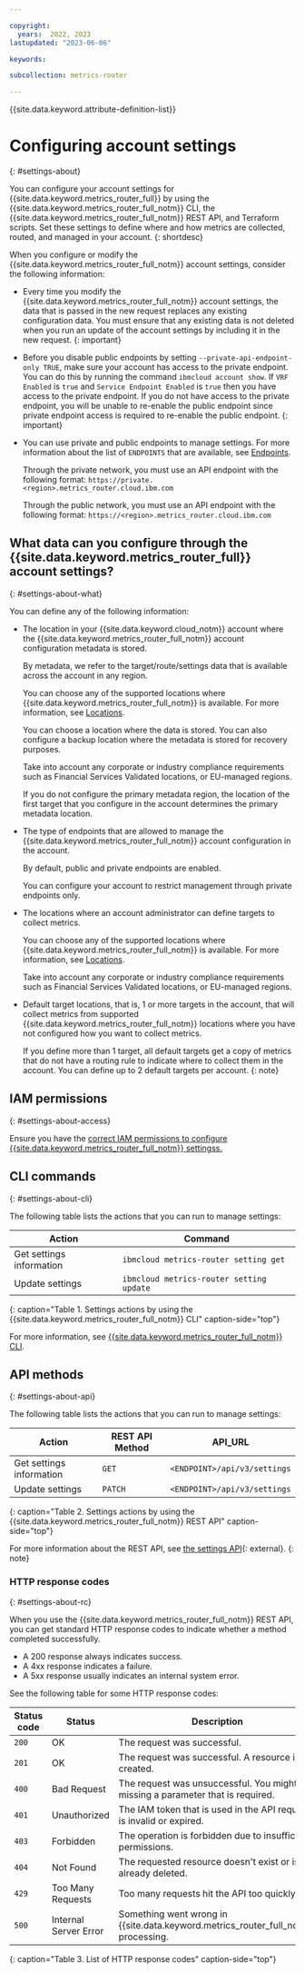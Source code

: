 ```yaml
---

copyright:
  years:  2022, 2023
lastupdated: "2023-06-06"

keywords:

subcollection: metrics-router

---
```


{{site.data.keyword.attribute-definition-list}}

# Configuring account settings
{: #settings-about}

You can configure your account settings for {{site.data.keyword.metrics_router_full}} by using the {{site.data.keyword.metrics_router_full_notm}} CLI, the {{site.data.keyword.metrics_router_full_notm}} REST API, and Terraform scripts. Set these settings to define where and how metrics are collected, routed, and managed in your account.
{: shortdesc}

When you configure or modify the {{site.data.keyword.metrics_router_full_notm}} account settings, consider the following information:

- Every time you modify the {{site.data.keyword.metrics_router_full_notm}} account settings, the data that is passed in the new request replaces any existing configuration data. You must ensure that any existing data is not deleted when you run an update of the account settings by including it in the new request.
{: important}

- Before you disable public endpoints by setting `--private-api-endpoint-only TRUE`, make sure your account has access to the private endpoint.  You can do this by running the command `ibmcloud account show`.  If `VRF Enabled` is `true` and `Service Endpoint Enabled` is `true` then you have access to the private endpoint.  If you do not have access to the private endpoint, you will be unable to re-enable the public endpoint since private endpoint access is required to re-enable the public endpoint.
{: important}

- You can use private and public endpoints to manage settings. For more information about the list of `ENDPOINTS` that are available, see [Endpoints](/docs/metrics_router?topic=metrics_router-endpoints).

    Through the private network, you must use an API endpoint with the following format: `https://private.<region>.metrics_router.cloud.ibm.com`

    Through the public network, you must use an API endpoint with the following format: `https://<region>.metrics_router.cloud.ibm.com`


## What data can you configure through the {{site.data.keyword.metrics_router_full}} account settings?
{: #settings-about-what}

You can define any of the following information:

*  The location in your {{site.data.keyword.cloud_notm}} account where the {{site.data.keyword.metrics_router_full_notm}} account configuration metadata is stored.

    By metadata, we refer to the target/route/settings data that is available across the account in any region.

    You can choose any of the supported locations where {{site.data.keyword.metrics_router_full_notm}} is available. For more information, see [Locations](/docs/metrics_router?topic=metrics_router-regions&interface=cli).

    You can choose a location where the data is stored. You can also configure a backup location where the metadata is stored for recovery purposes.

    Take into account any corporate or industry compliance requirements such as Financial Services Validated locations, or EU-managed regions.

    If you do not configure the primary metadata region, the location of the first target that you configure in the account determines the primary metadata location.

* The type of endpoints that are allowed to manage the {{site.data.keyword.metrics_router_full_notm}} account configuration in the account.

    By default, public and private endpoints are enabled.

    You can configure your account to restrict management through private endpoints only.

* The locations where an account administrator can define targets to collect metrics.

    You can choose any of the supported locations where {{site.data.keyword.metrics_router_full_notm}} is available. For more information, see [Locations](/docs/metrics_router?topic=metrics_router-regions&interface=cli).

    Take into account any corporate or industry compliance requirements such as Financial Services Validated locations, or EU-managed regions.

* Default target locations, that is, 1 or more targets in the account, that will collect metrics from supported {{site.data.keyword.metrics_router_full_notm}} locations where you have not configured how you want to collect metrics.

   If you define more than 1 target, all default targets get a copy of metrics that do not have a routing rule to indicate where to collect them in the account. You can define up to 2 default targets per account.
   {: note}



## IAM permissions
{: #settings-about-access}

Ensure you have the [correct IAM permissions to configure {{site.data.keyword.metrics_router_full_notm}} settingss.](/docs/metrics-router?topic=metrics-router-iam)




## CLI commands
{: #settings-about-cli}

The following table lists the actions that you can run to manage settings:

| Action                     | Command                                         |
|----------------------------|--------------------------------------------------|
| Get settings information   | `ibmcloud metrics-router setting get`        |
| Update settings            | `ibmcloud metrics-router setting update`   |
{: caption="Table 1. Settings actions by using the {{site.data.keyword.metrics_router_full_notm}} CLI" caption-side="top"}


For more information, see [{{site.data.keyword.metrics_router_full_notm}} CLI](/docs/metrics-router?topic=metrics-router-metrics-router-cli).


## API methods
{: #settings-about-api}


The following table lists the actions that you can run to manage settings:

| Action                     | REST API Method  | API_URL                                          |
|----------------------------|------------------|--------------------------------------------------|
| Get settings information   | `GET`            | `<ENDPOINT>/api/v3/settings`              |
| Update settings            | `PATCH`            | `<ENDPOINT>/api/v3/settings`  |
{: caption="Table 2. Settings actions by using the {{site.data.keyword.metrics_router_full_notm}} REST API" caption-side="top"}


For more information about the REST API, see [the settings API](https://{DomainName}/apidocs/metrics-router/metrics-router-v3#get-settings){: external}.
{: note}



### HTTP response codes
{: #settings-about-rc}


When you use the {{site.data.keyword.metrics_router_full_notm}} REST API, you can get standard HTTP response codes to indicate whether a method completed successfully.

- A 200 response always indicates success.
- A 4xx response indicates a failure.
- A 5xx response usually indicates an internal system error.

See the following table for some HTTP response codes:

| Status code | Status | Description |
|-------------|--------|-------------|
| `200` |	OK | The request was successful. |
| `201` |	OK | The request was successful. A resource is created. |
| `400` | Bad Request |	The request was unsuccessful. You might be missing a parameter that is required. |
| `401` |	Unauthorized | The IAM token that is used in the API request is invalid or expired. |
| `403` |	Forbidden | The operation is forbidden due to insufficient permissions. |
| `404` | Not Found |	The requested resource doesn't exist or is already deleted. |
| `429` |	Too Many Requests |	Too many requests hit the API too quickly. |
| `500` |	Internal Server Error |	Something went wrong in {{site.data.keyword.metrics_router_full_notm}} processing. |
{: caption="Table 3. List of HTTP response codes" caption-side="top"}

